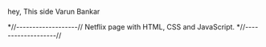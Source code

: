 hey,
This side Varun Bankar 


*//-------------------//
Netflix page with HTML, CSS and JavaScript.
*//-------------------//
